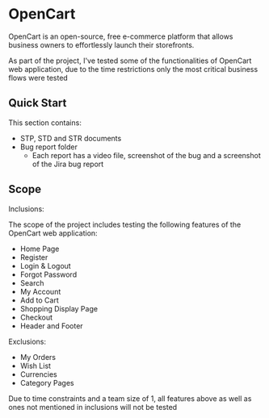 # OpenCart
OpenCart is an open-source, free e-commerce platform that allows business owners to effortlessly launch their storefronts.

As part of the project, I've tested some of the functionalities of OpenCart web application, due to the time restrictions only the most critical business flows were tested

## Quick Start
This section contains:
* STP, STD and STR documents
* Bug report folder
  * Each report has a video file, screenshot of the bug and a screenshot of the Jira bug report

## Scope
Inclusions:

The scope of the project includes testing the following features of the OpenCart web application:

* Home Page
* Register
* Login & Logout
* Forgot Password
* Search
* My Account
* Add to Cart
* Shopping Display Page
* Checkout
* Header and Footer

Exclusions:
* My Orders
* Wish List
* Currencies
* Category Pages

Due to time constraints and a team size of 1, all features above as well as ones not mentioned in inclusions will not be tested


